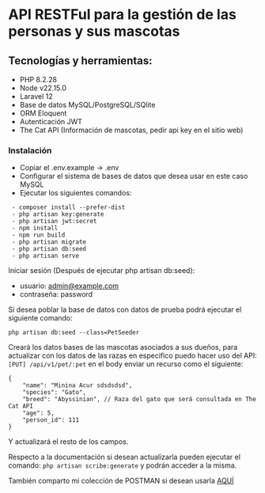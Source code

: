 # API RESTFul para la gestión de las personas y sus mascotas  

## Tecnologías y herramientas:
- PHP 8.2.28
- Node v22.15.0
- Laravel 12
- Base de datos MySQL/PostgreSQL/SQlite
- ORM Eloquent
- Autenticación JWT
- The Cat API (Información de mascotas, pedir api key en el sitio web)

### Instalación
- Copiar el .env.example -> .env
- Configurar el sistema de bases de datos que desea usar en este caso MySQL
- Ejecutar los siguientes comandos:

```
 - composer install --prefer-dist
 - php artisan key:generate
 - php artisan jwt:secret
 - npm install
 - npm run build
 - php artisan migrate
 - php artisan db:seed
 - php artisan serve 
```


Iniciar sesión (Después de ejecutar php artisan db:seed):
- usuario: admin@example.com
- contraseña: password

Si desea poblar la base de datos con datos de prueba podrá ejecutar el siguiente comando:

```
php artisan db:seed --class=PetSeeder
```
Creará los datos bases de las mascotas asociados a sus dueños, para actualizar con los datos de las razas en especifico puedo hacer uso del API: ```[PUT] /api/v1/pet/:pet``` en el body enviar un recurso como el siguiente:

```
{
    "name": "Minina Acur sdsdsdsd",
    "species": "Gato",
    "breed": "Abyssinian", // Raza del gato que será consultada en The Cat API
    "age": 5,
    "person_id": 111
}
```
Y actualizará el resto de los campos.


Respecto a la documentación si desean actualizarla pueden ejecutar el comando: ```php artisan scribe:generate``` y podrán acceder a la misma.

También comparto mi colección de POSTMAN si desean usarla [AQUÍ](https://documenter.getpostman.com/view/18208862/2sB2qXji4P)
